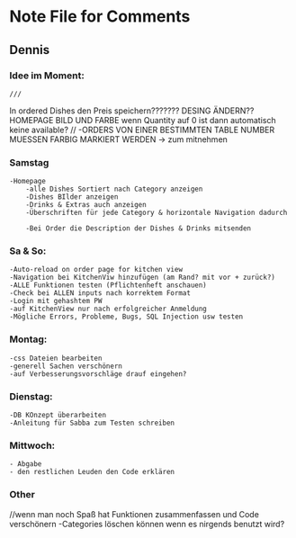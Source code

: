# Note File for Comments 

## Dennis

### Idee im Moment: 

    ///
In ordered Dishes den Preis speichern???????
DESING ÄNDERN?? HOMEPAGE BILD UND FARBE
wenn Quantity auf 0 ist dann automatisch keine available?
    //
     -ORDERS VON EINER BESTIMMTEN TABLE NUMBER MUESSEN FARBIG MARKIERT WERDEN -> zum mitnehmen

### Samstag
    -Homepage 
        -alle Dishes Sortiert nach Category anzeigen
        -Dishes BIlder anzeigen
        -Drinks & Extras auch anzeigen
        -Überschriften für jede Category & horizontale Navigation dadurch

        -Bei Order die Description der Dishes & Drinks mitsenden

### Sa & So:
    -Auto-reload on order page for kitchen view
    -Navigation bei KitchenViw hinzufügen (am Rand? mit vor + zurück?)
    -ALLE Funktionen testen (Pflichtenheft anschauen)
    -Check bei ALLEN inputs nach korrektem Format
    -Login mit gehashtem PW
    -auf KitchenView nur nach erfolgreicher Anmeldung
    -Mögliche Errors, Probleme, Bugs, SQL Injection usw testen
    
###   Montag:
    -css Dateien bearbeiten
    -generell Sachen verschönern
    -auf Verbesserungsvorschläge drauf eingehen?

###   Dienstag:
    -DB KOnzept überarbeiten
    -Anleitung für Sabba zum Testen schreiben

###   Mittwoch:
    - Abgabe
    - den restlichen Leuden den Code erklären

 ###   Other
 //wenn man noch Spaß hat Funktionen zusammenfassen und Code verschönern
     -Categories löschen können wenn es nirgends benutzt wird?
